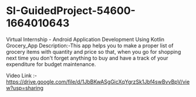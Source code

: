 # SI-GuidedProject-54600-1664010643
Virtual Internship - Android Application Development Using Kotlin
Grocery_App
Description:-This app helps you to make a proper list of grocery items with quantity and price so that, when you go for shopping next time you don't forget anything to buy and have a track of your expenditure for budget maintenance.

Video Link :- https://drive.google.com/file/d/1JbBKwASgGicXqYgrzSk1Jbf4swBvvBpV/view?usp=sharing
